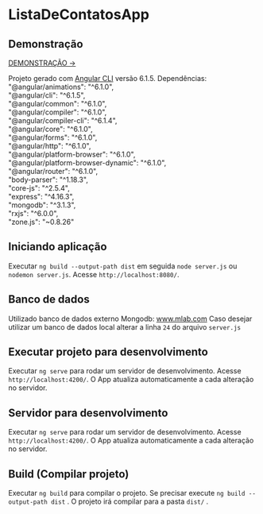 # ListaDeContatosApp

## Demonstração

[DEMONSTRAÇÃO ->](https://ancient-river-30979.herokuapp.com/)

Projeto gerado com [Angular CLI](https://github.com/angular/angular-cli) versão 6.1.5.
Dependências:  
    "@angular/animations": "^6.1.0",  
    "@angular/cli": "^6.1.5",  
    "@angular/common": "^6.1.0",  
    "@angular/compiler": "^6.1.0",  
    "@angular/compiler-cli": "^6.1.4",  
    "@angular/core": "^6.1.0",  
    "@angular/forms": "^6.1.0",  
    "@angular/http": "^6.1.0",  
    "@angular/platform-browser": "^6.1.0",  
    "@angular/platform-browser-dynamic": "^6.1.0",  
    "@angular/router": "^6.1.0",  
    "body-parser": "^1.18.3",  
    "core-js": "^2.5.4",  
    "express": "^4.16.3",  
    "mongodb": "^3.1.3",  
    "rxjs": "^6.0.0",  
    "zone.js": "~0.8.26"  
    
## Iniciando aplicação

Executar `ng build --output-path dist` em seguida `node server.js` ou `nodemon server.js`. Acesse `http://localhost:8080/`.
   
## Banco de dados

Utilizado banco de dados externo Mongodb: www.mlab.com
Caso desejar utilizar um banco de dados local alterar a linha `24` do arquivo `server.js`

## Executar projeto para desenvolvimento

Executar `ng serve` para rodar um servidor de desenvolvimento. Acesse `http://localhost:4200/`. O App atualiza automaticamente a cada alteração no servidor.

## Servidor para desenvolvimento

Executar `ng serve` para rodar um servidor de desenvolvimento. Acesse `http://localhost:4200/`. O App atualiza automaticamente a cada alteração no servidor.

## Build (Compilar projeto)

Executar `ng build` para compilar o projeto. Se precisar execute `ng build --output-path dist` . 
O projeto irá compilar para a pasta `dist/` . 
